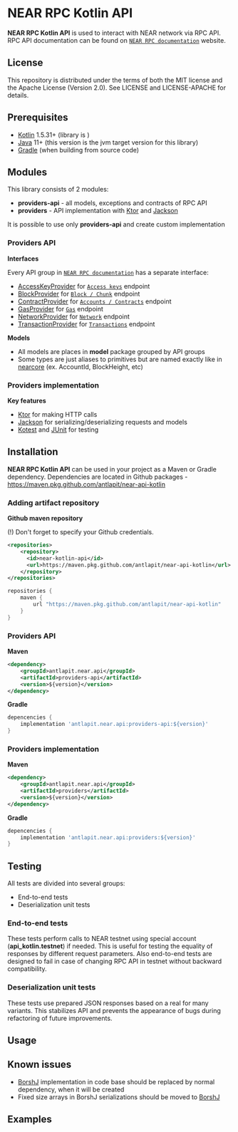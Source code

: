 # NEAR RPC Kotlin API

**NEAR RPC Kotlin API** is used to interact with NEAR network via RPC API. 
RPC API documentation can be found on [`NEAR RPC documentation`] website.

## License
This repository is distributed under the terms of both the MIT license and the Apache License (Version 2.0). See LICENSE and LICENSE-APACHE for details.

## Prerequisites
- [Kotlin] 1.5.31+ (library is )
- [Java] 11+ (this version is the jvm target version for this library)
- [Gradle] (when building from source code)

## Modules
This library consists of 2 modules:  
* **providers-api** - all models, exceptions and contracts of RPC API 
* **providers** - API implementation with [Ktor] and [Jackson]  

It is possible to use only **providers-api** and create custom implementation

### Providers API

**Interfaces**

Every API group in [`NEAR RPC documentation`] has a separate interface:
* [AccessKeyProvider] for [`Access keys`] endpoint
* [BlockProvider] for [`Block / Chunk`] endpoint
* [ContractProvider] for [`Accounts / Contracts`] endpoint
* [GasProvider] for [`Gas`] endpoint
* [NetworkProvider] for [`Network`] endpoint
* [TransactionProvider] for [`Transactions`] endpoint 

**Models**
* All models are places in **model** package grouped by API groups
* Some types are just aliases to primitives but are named exactly like in [nearcore] (ex. AccountId, BlockHeight, etc)

### Providers implementation
**Key features**
* [Ktor] for making HTTP calls
* [Jackson] for serializing/deserializing requests and models
* [Kotest] and [JUnit] for testing

## Installation
**NEAR RPC Kotlin API** can be used in your project as a Maven or Gradle dependency.
Dependencies are located in Github packages - https://maven.pkg.github.com/antlapit/near-api-kotlin

### Adding artifact repository
**Github maven repository**

(!) Don't forget to specify your Github credentials.

```xml
<repositories>
    <repository>
      <id>near-kotlin-api</id>
      <url>https://maven.pkg.github.com/antlapit/near-api-kotlin</url>
    </repository>
</repositories>
```

```groovy
repositories {
    maven {
        url "https://maven.pkg.github.com/antlapit/near-api-kotlin"
    }
}
```

### Providers API
**Maven**
```xml
<dependency>
    <groupId>antlapit.near.api</groupId>
    <artifactId>providers-api</artifactId>
    <version>${version}</version>
</dependency>
```

**Gradle**
```groovy
depencencies {
    implementation 'antlapit.near.api:providers-api:${version}'
}
```

### Providers implementation
**Maven**
```xml
<dependency>
    <groupId>antlapit.near.api</groupId>
    <artifactId>providers</artifactId>
    <version>${version}</version>
</dependency>
```

**Gradle**
```groovy
depencencies {
    implementation 'antlapit.near.api:providers:${version}'
}
```

## Testing
All tests are divided into several groups:
* End-to-end tests
* Deserialization unit tests

### End-to-end tests
These tests perform calls to NEAR testnet using special account (**api_kotlin.testnet**) if needed.
This is useful for testing the equality of responses by different request parameters.
Also end-to-end tests are designed to fail in case of changing RPC API in testnet without backward compatibility.

### Deserialization unit tests
These tests use prepared JSON responses based on a real for many variants.
This stabilizes API and prevents the appearance of bugs during refactoring of future improvements.

## Usage

## Known issues
* [BorshJ] implementation in code base should be replaced by normal dependency, when it will be created
* Fixed size arrays in BorshJ serializations should be moved to [BorshJ]

## Examples

[`NEAR RPC documentation`]: https://docs.near.org/docs/api/rpc
[`Access keys`]: https://docs.near.org/docs/api/rpc/access-keys
[`Accounts / Contracts`]: https://docs.near.org/docs/api/rpc/contracts
[`Block / Chunk`]: https://docs.near.org/docs/api/rpc/block-chunk
[`Gas`]: https://docs.near.org/docs/api/rpc/gas
[`Protocol`]: https://docs.near.org/docs/api/rpc/protocol
[`Network`]: https://docs.near.org/docs/api/rpc/network
[`Transactions`]: https://docs.near.org/docs/api/rpc/transactions


[RepositoryURL]: https://github.com/antlapit/near-api-kotlin

[BorshJ]: https://github.com/near/borshj
[nearcore]: https://github.com/near/nearcore
[Gradle]: https://gradle.org
[Java]: https://java.com
[Kotlin]: https://kotlinlang.org/
[Ktor]: https://ktor.io/
[Jackson]: https://github.com/FasterXML/jackson
[Kotest]: https://kotest.io/
[JUnit]: https://junit.org/

[AccessKeyProvider]: https://github.com/antlapit/near-api-kotlin/providers-api/src/main/kotlin/antlapit/near/api/providers/AccessKeyProvider.kt
[BlockProvider]: https://github.com/antlapit/near-api-kotlin/providers-api/src/main/kotlin/antlapit/near/api/providers/BlockProvider.kt
[ContractProvider]: https://github.com/antlapit/near-api-kotlin/providers-api/src/main/kotlin/antlapit/near/api/providers/ContractProvider.kt
[GasProvider]: https://github.com/antlapit/near-api-kotlin/providers-api/src/main/kotlin/antlapit/near/api/providers/GasProvider.kt
[NetworkProvider]: https://github.com/antlapit/near-api-kotlin/providers-api/src/main/kotlin/antlapit/near/api/providers/NetworkProvider.kt
[TransactionProvider]: https://github.com/antlapit/near-api-kotlin/providers-api/src/main/kotlin/antlapit/near/api/providers/TransactionProvider.kt

[JsonRpcProvider]: https://github.com/antlapit/near-api-kotlin/providers/src/main/kotlin/antlapit/near/api/providers/base/JsonRpcProvider.kt
[AccessKeyRpcProvider]: https://github.com/antlapit/near-api-kotlin/providers/src/main/kotlin/antlapit/near/api/providers/endpoints/AccessKeyRpcProvider.kt
[BlockRpcProvider]: https://github.com/antlapit/near-api-kotlin/providers/src/main/kotlin/antlapit/near/api/providers/endpoints/BlockRpcProvider.kt
[ContractRpcProvider]: https://github.com/antlapit/near-api-kotlin/providers/src/main/kotlin/antlapit/near/api/providers/endpoints/ContractRpcProvider.kt
[GasRpcProvider]: https://github.com/antlapit/near-api-kotlin/providers/src/main/kotlin/antlapit/near/api/providers/endpoints/GasRpcProvider.kt
[NetworkRpcProvider]: https://github.com/antlapit/near-api-kotlin/providers/src/main/kotlin/antlapit/near/api/providers/endpoints/NetworkRpcProvider.kt
[TransactionRpcProvider]: https://github.com/antlapit/near-api-kotlin/providers/src/main/kotlin/antlapit/near/api/providers/endpoints/TransactionRpcProvider.kt
